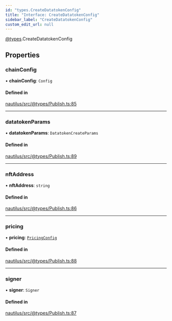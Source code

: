 ```yaml
---
id: "types.CreateDatatokenConfig"
title: "Interface: CreateDatatokenConfig"
sidebar_label: "CreateDatatokenConfig"
custom_edit_url: null
---
```


[@types](../modules/types.md).CreateDatatokenConfig

## Properties

### chainConfig

• **chainConfig**: `Config`

#### Defined in

[nautilus/src/@types/Publish.ts:85](https://github.com/deltaDAO/nautilus/blob/75cfaa6/src/@types/Publish.ts#L85)

___

### datatokenParams

• **datatokenParams**: `DatatokenCreateParams`

#### Defined in

[nautilus/src/@types/Publish.ts:89](https://github.com/deltaDAO/nautilus/blob/75cfaa6/src/@types/Publish.ts#L89)

___

### nftAddress

• **nftAddress**: `string`

#### Defined in

[nautilus/src/@types/Publish.ts:86](https://github.com/deltaDAO/nautilus/blob/75cfaa6/src/@types/Publish.ts#L86)

___

### pricing

• **pricing**: [`PricingConfig`](types.PricingConfig.md)

#### Defined in

[nautilus/src/@types/Publish.ts:88](https://github.com/deltaDAO/nautilus/blob/75cfaa6/src/@types/Publish.ts#L88)

___

### signer

• **signer**: `Signer`

#### Defined in

[nautilus/src/@types/Publish.ts:87](https://github.com/deltaDAO/nautilus/blob/75cfaa6/src/@types/Publish.ts#L87)
